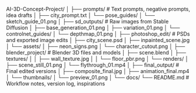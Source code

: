 AI-3D-Concept-Project/
│
├── prompts/                      # Text prompts, negative prompts, idea drafts
│   ├── city_prompt.txt
│   └── pose_guides/
│       └── sketch_guide_01.png
│
├── sd_outputs/                   # Raw images from Stable Diffusion
│   ├── base_generation_01.png
│   ├── variation_01.png
│   └── controlnet_guides/
│       └── depthmap_01.png
│
├── photoshop_edit/              # PSDs and exported image edits
│   ├── city_scene.psd
│   ├── inpainted_scene.jpg
│   └── assets/
│       ├── neon_signs.png
│       └── character_cutout.png
│
├── blender_project/             # Blender 3D files and models
│   ├── scene.blend
│   ├── textures/
│   │   ├── wall_texture.jpg
│   │   └── floor_pbr.png
│   └── renders/
│       ├── scene_still_01.png
│       └── flythrough_01.mp4
│
├── final_output/                # Final edited versions
│   ├── composite_final.jpg
│   ├── animation_final.mp4
│   └── thumbnails/
│       └── preview_01.png
│
└── docs/
    └── README.md                # Workflow notes, version log, inspirations
